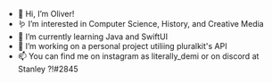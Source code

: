 - 🦋 Hi, I’m Oliver!
- 🪱 I’m interested in Computer Science, History, and Creative Media
- 🌱 I’m currently learning Java and SwiftUI
- 💞️ I’m working on a personal project utiliing pluralkit's API
- 📫 You can find me on instagram as literally_demi or on discord at Stanley ?!#2845
